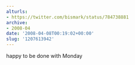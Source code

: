 ```yaml
---
alturls:
- https://twitter.com/bismark/status/784738881
archive:
- 2008-04
date: '2008-04-08T00:19:02+00:00'
slug: '1207613942'
---
```


happy to be done with Monday

